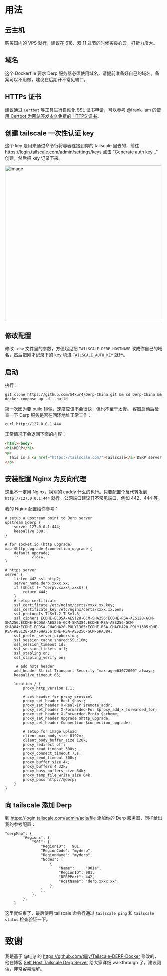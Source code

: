 # 用法
## 云主机
购买国内的 VPS 就行，建议在 618、双 11 过节的时候买良心云，打折力度大。

## 域名
这个 Dockerfile 要求 Derp 服务器必须使用域名，请提前准备好自己的域名。备案可以不用做，建议在后期开不常见端口。

## HTTPs 证书
建议通过 `Certbot` 等工具进行自动化 SSL 证书申请，可以参考 @frank-lam 的[使用 Certbot 为网站签发永久免费的 HTTPS 证书](https://www.frankfeekr.cn/2021/03/28/let-is-encrypt-cerbot-for-https/index.html)。

## 创建 tailscale 一次性认证 key
这个 key 是用来通过命令行将容器连接到你的 tailscale 里去的，前往 https://login.tailscale.com/admin/settings/keys 点击 "Generate auth key..." 创建，然后把 key 记录下来。

<img width="500" alt="image" src="https://github.com/S4kur4/Derp-China/assets/17521941/093b6608-9100-47b5-87d9-ac59f629d1b6">

## 修改配置
修改 `.env` 文件里的参数，方便起见把 `TAILSCALE_DERP_HOSTNAME` 改成你自己的域名，然后把刚才记录下的 key 填进 `TAILSCALE_AUTH_KEY` 就行。

## 启动
执行：
```
git clone https://github.com/S4kur4/Derp-China.git && cd Derp-China && docker-compose up -d --build
```
第一次因为要 build 镜像，速度应该不会很快，但也不至于太慢。
容器启动后检查一下 Derp 服务是否在回环地址正常工作：

```
curl http://127.0.0.1:444
```
正常情况下会返回下面的内容：

```html
<html><body>
<h1>DERP</h1>
<p>
  This is a <a href="https://tailscale.com/">Tailscale</a> DERP server.
</p>
```
## 安装配置 Nginx 为反向代理
这里不一定用 Nginx，换别的 caddy 什么的也行。只要配置个反代转发到 `http://127.0.0.1:444` 就行。公网端口建议开不常见端口，例如 442、444 等。

我的 Nginx 配置给你参考：

```
# setup a upstream point to Derp server
upstream @derp {
    server 127.0.0.1:444;
    keepalive 300;
}

# for socket.io (http upgrade)
map $http_upgrade $connection_upgrade {
    default upgrade;
    ''      close;
}

# https server
server {
    listen 442 ssl http2;
    server_name derp.xxxx.xx;
    if ($host !~ ^derp\.xxxx\.xxx$) {
        return 444;
    }
    # setup certificate
    ssl_certificate /etc/nginx/certs/xxxx.xx.key;
    ssl_certificate_key /etc/nginx/certs/xxxx.xx.pem;
    ssl_protocols TLSv1.2 TLSv1.3;
    ssl_ciphers ECDHE-ECDSA-AES128-GCM-SHA256:ECDHE-RSA-AES128-GCM-SHA256:ECDHE-ECDSA-AES256-GCM-SHA384:ECDHE-RSA-AES256-GCM-SHA384:ECDHE-ECDSA-CHACHA20-POLY1305:ECDHE-RSA-CHACHA20-POLY1305:DHE-RSA-AES128-GCM-SHA256:DHE-RSA-AES256-GCM-SHA384;
    ssl_prefer_server_ciphers on;
    ssl_session_cache shared:SSL:10m;
    ssl_session_timeout 1d;
    ssl_session_tickets off;
    ssl_stapling on;
    ssl_stapling_verify on;

     # add hsts header
    add_header Strict-Transport-Security "max-age=63072000" always;
    keepalive_timeout 65;

    location / {
        proxy_http_version 1.1;

        # set header for proxy protocol
        proxy_set_header Host $host;
        proxy_set_header X-Real-IP $remote_addr;
        proxy_set_header X-Forwarded-For $proxy_add_x_forwarded_for;
        proxy_set_header X-Forwarded-Proto $scheme;
        proxy_set_header Upgrade $http_upgrade;
        proxy_set_header Connection $connection_upgrade;

        # setup for image upload
        client_max_body_size 8192m;
        client_body_buffer_size 128k;
        proxy_redirect off;
        proxy_read_timeout 300s;
        proxy_connect_timeout 75s;
        proxy_send_timeout 300s;
        proxy_buffer_size 4k;
        proxy_buffers 4 32k;
        proxy_busy_buffers_size 64k;
        proxy_temp_file_write_size 64k;
        proxy_pass http://@derp;
    }
}
```
## 向 tailscale 添加 Derp
到 https://login.tailscale.com/admin/acls/file 添加你的 Derp 服务器，同样给出我的参考配置：

```
"derpMap": {
		"Regions": {
			"901": {
				"RegionID":   901,
				"RegionCode": "myderp",
				"RegionName": "myderp",
				"Nodes": [
					{
						"Name":     "901a",
						"RegionID": 901,
						"DERPPort": 442,
						"HostName": "derp.xxxx.xx",
					},
				],
			},
		},
	}
```
这里就结束了，最后使用 tailscale 命令行通过 `tailscale ping` 和 `tailscale status` 检查验证一下。
# 致谢
我是基于 @tijjjy 的 https://github.com/tijjjy/Tailscale-DERP-Docker 修改的，他在博客 [Self Host Tailscale Derp Server](https://tijjjy.me/2023-01-22/Self-Host-Tailscale-Derp-Server) 给大家详细 walkthrough 了，建议阅读，非常容易理解。
